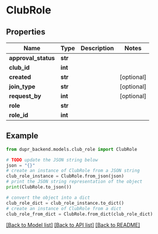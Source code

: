 # ClubRole


## Properties

Name | Type | Description | Notes
------------ | ------------- | ------------- | -------------
**approval_status** | **str** |  | 
**club_id** | **int** |  | 
**created** | **str** |  | [optional] 
**join_type** | **str** |  | [optional] 
**request_by** | **int** |  | [optional] 
**role** | **str** |  | 
**role_id** | **int** |  | 

## Example

```python
from dupr_backend.models.club_role import ClubRole

# TODO update the JSON string below
json = "{}"
# create an instance of ClubRole from a JSON string
club_role_instance = ClubRole.from_json(json)
# print the JSON string representation of the object
print(ClubRole.to_json())

# convert the object into a dict
club_role_dict = club_role_instance.to_dict()
# create an instance of ClubRole from a dict
club_role_from_dict = ClubRole.from_dict(club_role_dict)
```
[[Back to Model list]](../README.md#documentation-for-models) [[Back to API list]](../README.md#documentation-for-api-endpoints) [[Back to README]](../README.md)


